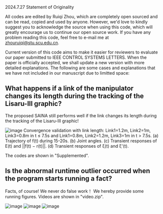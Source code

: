 2024.7.27 Statement of Originality

All codes are edited by Ruiqi Zhou, which are completely open sourced and can be read, copied and used by anyone.  However, we'd love to kindly suggest you to acknowledge the source when using this code, which will greatly encourage us to continue our open source work. If you have any problem reading this code, feel free to e-mail me at zhouruiqi@stu.scu.edu.cn.

Current version of this code aims to make it easier for reviewers to evaluate our paper submitted to IEEE CONTROL SYSTEMS LETTERS. When the paper is officially accepted, we shall update a new version with more detailed explanations. The following are some cases and explanations that we have not included in our manuscript due to limitted space:

## What happens if a link of the manipulator changes its length during the tracking of the Lisaru-III graphic?
The proposed SAINA still performs well if the link changes its length during the tracking of the Lisaru-III graphic!

![image](https://github.com/user-attachments/assets/ba9bd96e-47a0-4dce-8287-3e646bfefc41)
Convergence validation with link length: Link1=1.2m, Link2=1m, Link3=0.8m in t ≤ 7.5s and Link1=0.8m, Link2=1.2m, Link3=1m in t > 7.5s. (a) Trajectory of f(t) during 15-20s. (b) Joint angles. (c) Transient responses of E(t) and ||f(t) − r(t)||. (d) Transient responses of ξ(t) and ξ'(t).

The codes are shown in "Supplemented".

## Is the abnormal runtime outlier occurred when the program starts running a fact?
Facts, of course! We never do false work！ We hereby provide some running figures. Videos are shown in "video.zip".

![image](https://github.com/user-attachments/assets/6ab3ea47-45d2-4154-b84d-9b9a9e551b4b)
![image](https://github.com/user-attachments/assets/ffc5b9bb-d919-4220-9dd7-6cc9a156917b)
![image](https://github.com/user-attachments/assets/fe2375e8-c772-4afd-aa8a-8ab02f002410)


